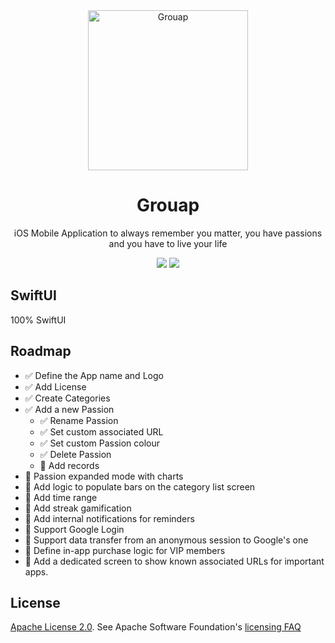 <div align="center">
    <img alt="Grouap" width="256" src="https://github.com/xxZap/FeedYourPassions/assets/5339325/8101e572-8379-41ba-8190-dab8443a600b"/>
</div>
<div align="center">
  <h1>Grouap</h1>
</div>

<div align="center">
iOS Mobile Application to always remember you matter, you have passions and you have to live your life
</div>


<p align="center">
    <img src="https://img.shields.io/badge/iOS-v17-blue"/>
    <a href="https://github.com/xxZap/FeedYourPassions/blob/main/LICENSE">
        <img src="https://img.shields.io/badge/license-apache 2.0-gold"/>
    </a>
</p>

## SwiftUI

100% SwiftUI

## Roadmap
- ✅ Define the App name and Logo
- ✅ Add License
- ✅ Create Categories
- ✅ Add a new Passion
    - ✅ Rename Passion
    - ✅ Set custom associated URL
    - ✅ Set custom Passion colour
    - ✅ Delete Passion
    - 🔲 Add records
- 🔲 Passion expanded mode with charts
- 🔲 Add logic to populate bars on the category list screen
- 🔲 Add time range
- 🔲 Add streak gamification
- 🔲 Add internal notifications for reminders
- 🔲 Support Google Login
- 🔲 Support data transfer from an anonymous session to Google's one
- 🔲 Define in-app purchase logic for VIP members
- 🔲 Add a dedicated screen to show known associated URLs for important apps.

## License
[Apache License 2.0][license]. See Apache Software Foundation's [licensing FAQ][licensing-faq]

[license]: LICENSE.txt
[licensing-faq]: https://www.apache.org/licenses/LICENSE-2.0
